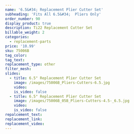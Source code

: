```yaml
---
name: '6.5&#34; Replacement Plier Cutter Set'
subheading: 'Fits All 6.5&#34;  Pliers Only'
order_number: 90
display_product: true
description: Ti22 Replacement Cutter Set
billable_weight: 2
categories:
  - replacement-parts
price: '10.99'
sku: 75006B
tag_color:
tag_text:
replacement_type: other
filter_mesh:
slides:
  - title: 6.5" Replacement Plier Cutter Set
    image: /images/75006B_Pliers-Cutters-6.5.jpg
    video:
    is_video: false
  - title: 6.5" Replacement Plier Cutter Set
    image: /images/75006B_05B_Pliers-Cutters-4.5-_6.5.jpg
    video:
    is_video: false
repalcement_text:
replacement_link:
replacement_video:
---
```


